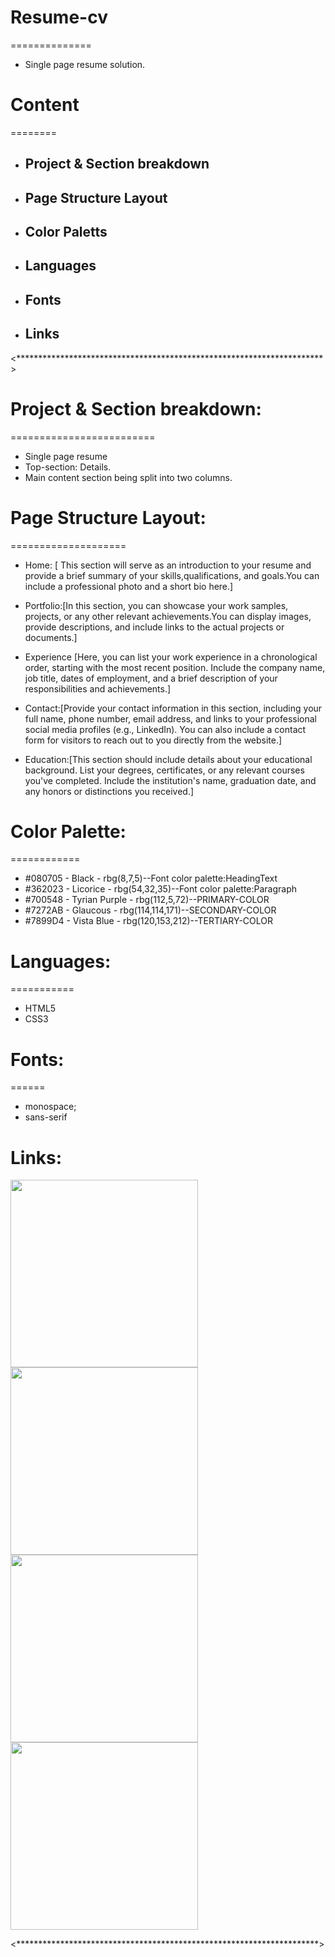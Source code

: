 # Resume-cv
==============
- Single page resume solution.

# Content
========
- ## Project & Section breakdown
- ## Page Structure Layout
- ## Color Paletts
- ## Languages
- ## Fonts
- ## Links 

<**********************************************************************>

# Project & Section breakdown:
=========================
- Single page resume
- Top-section: Details. 
- Main content section being split into two columns.

# Page Structure Layout:
====================
 - Home: [ This section will serve as an introduction to your resume and provide a brief summary of your skills,qualifications, and goals.You can include a professional photo and a short bio here.]

 - Portfolio:[In this section, you can showcase your work samples, projects, or any other relevant achievements.You can display images, provide descriptions, and include links to the actual projects or documents.]

 - Experience [Here, you can list your work experience in a chronological order, starting with the most recent position. Include the company name, job title, dates of employment, and a brief description of your responsibilities and achievements.]

 - Contact:[Provide your contact information in this section, including your full name, phone number, email address, and links to your professional social media profiles (e.g., LinkedIn). You can also include a contact form for visitors to reach out to you directly from the website.]

 - Education:[This section should include details about your educational background. List your degrees, certificates, or any relevant courses you've completed. Include the institution's name, graduation date, and any honors or distinctions you received.]

# Color Palette:
============
- #080705 - Black - rbg(8,7,5)--Font color palette:HeadingText
- #362023 - Licorice - rbg(54,32,35)--Font color palette:Paragraph
- #700548 - Tyrian Purple - rbg(112,5,72)--PRIMARY-COLOR
- #7272AB - Glaucous - rbg(114,114,171)--SECONDARY-COLOR
- #7899D4 - Vista Blue - rbg(120,153,212)--TERTIARY-COLOR

# Languages:
===========
- HTML5
- CSS3

# Fonts:
======
 - monospace; 
 - sans-serif

# Links:        
 <img src="https://cdn.jsdelivr.net/gh/devicons/devicon/icons/html5/html5-original.svg" width="300px" height="auto"/>
 <img src="https://cdn.jsdelivr.net/gh/devicons/devicon/icons/css3/css3-original.svg"  width="300px" height="auto" />
 <img src="https://cdn.jsdelivr.net/gh/devicons/devicon/icons/mysql/mysql-original.svg"  width="300px" height="auto" />
 <img src="https://cdn.jsdelivr.net/gh/devicons/devicon/icons/php/php-original.svg"  width="300px" height="auto"/>

 <*********************************************************************>
